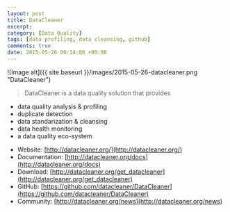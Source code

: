 ```yaml
---
layout: post
title: DataCleaner
excerpt:
category: [Data Quality]
tags: [data profiling, data cleansing, github]
comments: true
date: 2015-05-26 00:14:00 +00:00
---
```


![Image alt]({{ site.baseurl }}/images/2015-05-26-datacleaner.png "DataCleaner")

>DataCleaner is a data quality solution that provides 

<!-- more -->

+ data quality analysis & profiling
+ duplicate detection
+ data standarization & cleansing
+ data health monitoring
+ a data quality eco-system

- Website: [http://datacleaner.org/](http://datacleaner.org/)
- Documentation: [http://datacleaner.org/docs](http://datacleaner.org/docs)
- Download: [http://datacleaner.org/get_datacleaner](http://datacleaner.org/get_datacleaner)
- GitHub: [https://github.com/datacleaner/DataCleaner](https://github.com/datacleaner/DataCleaner)
- Community: [http://datacleaner.org/news](http://datacleaner.org/news)

